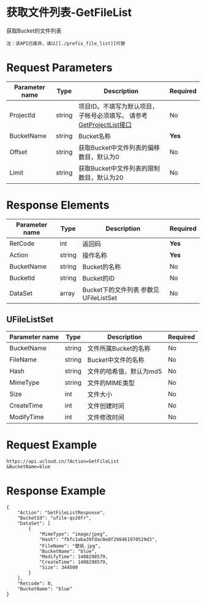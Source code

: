 # 获取文件列表-GetFileList

获取Bucket的文件列表

```
注：该API已废弃，请以[[./prefix_file_list]]代替
```

# Request Parameters
|Parameter name|Type|Description|Required|
|---|---|---|---|
|ProjectId|string|项目ID。不填写为默认项目，子帐号必须填写。 请参考[GetProjectList接口](api/summary/get_project_list)|No|
|BucketName|string|Bucket名称|**Yes**|
|Offset|string|获取Bucket中文件列表的偏移数目，默认为0|No|
|Limit|string|获取Bucket中文件列表的限制数目，默认为20|No|

# Response Elements
|Parameter name|Type|Description|Required|
|---|---|---|---|
|RetCode|int|返回码|**Yes**|
|Action|string|操作名称|**Yes**|
|BucketName|string|Bucket的名称|No|
|BucketId|string|Bucket的ID|No|
|DataSet|array|Bucket下的文件列表 参数见 UFileListSet|No|

## UFileListSet
|Parameter name|Type|Description|Required|
|---|---|---|---|
|BucketName|string|文件所属Bucket的名称|No|
|FileName|string|Bucket中文件的名称|No|
|Hash|string|文件的哈希值，默认为md5|No|
|MimeType|string|文件的MIME类型|No|
|Size|int|文件大小|No|
|CreateTime|int|文件创建时间|No|
|ModifyTime|int|文件修改时间|No|

# Request Example
```
https://api.ucloud.cn/?Action=GetFileList
&BucketName=blue
```

# Response Example
```
{
    "Action": "GetFileListResponse", 
    "BucketId": "ufile-qs20fr", 
    "DataSet": [
        {
            "MimeType": "image/jpeg", 
            "Hash": "fbfc1aba39fdac0e0f298461970529d3", 
            "FileName": "壁纸.jpg", 
            "BucketName": "blue", 
            "ModifyTime": 1408298579, 
            "CreateTime": 1408298579, 
            "Size": 344500
        }
    ], 
    "Retcode": 0, 
    "BucketName": "blue"
}
```

